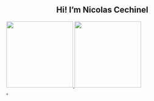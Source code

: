   
<h2 align=center>Hi! I’m Nicolas Cechinel </h2>
  
<div>
  <a href="https://github.com/LastChassot">
  <img height="175em" src="https://github-readme-stats.vercel.app/api?username=nicolascechinel&show_icons=true&theme=blue-green&include_all_commits=true&count_private=true"/>
  <img height="175em" src="https://github-readme-stats.vercel.app/api/top-langs/?username=nicolascechinel&layout=compact&langs_count=7&theme=blue-green"/>
</div>
.
